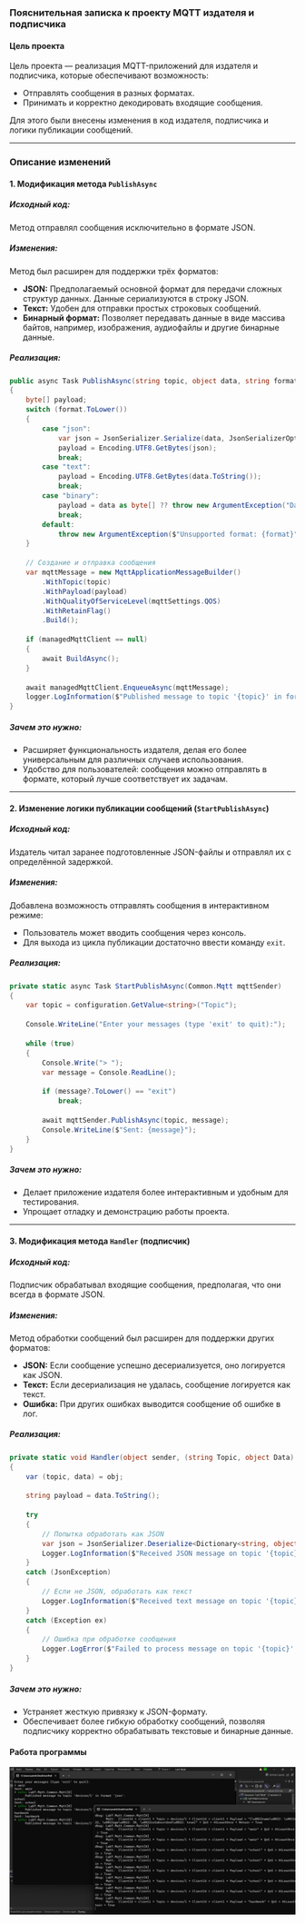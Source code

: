 ### Пояснительная записка к проекту MQTT издателя и подписчика

#### **Цель проекта**
Цель проекта — реализация MQTT-приложений для издателя и подписчика, которые обеспечивают возможность:
- Отправлять сообщения в разных форматах.
- Принимать и корректно декодировать входящие сообщения.

Для этого были внесены изменения в код издателя, подписчика и логики публикации сообщений.

---

### **Описание изменений**

#### **1. Модификация метода `PublishAsync`**
##### Исходный код:
Метод отправлял сообщения исключительно в формате JSON.

##### Изменения:
Метод был расширен для поддержки трёх форматов:
- **JSON:** Предполагаемый основной формат для передачи сложных структур данных. Данные сериализуются в строку JSON.
- **Текст:** Удобен для отправки простых строковых сообщений.
- **Бинарный формат:** Позволяет передавать данные в виде массива байтов, например, изображения, аудиофайлы и другие бинарные данные.

##### Реализация:
```csharp
public async Task PublishAsync(string topic, object data, string format = "json")
{
    byte[] payload;
    switch (format.ToLower())
    {
        case "json":
            var json = JsonSerializer.Serialize(data, JsonSerializerOptions);
            payload = Encoding.UTF8.GetBytes(json);
            break;
        case "text":
            payload = Encoding.UTF8.GetBytes(data.ToString());
            break;
        case "binary":
            payload = data as byte[] ?? throw new ArgumentException("Data must be of type byte[] for binary format.");
            break;
        default:
            throw new ArgumentException($"Unsupported format: {format}");
    }

    // Создание и отправка сообщения
    var mqttMessage = new MqttApplicationMessageBuilder()
        .WithTopic(topic)
        .WithPayload(payload)
        .WithQualityOfServiceLevel(mqttSettings.QOS)
        .WithRetainFlag()
        .Build();

    if (managedMqttClient == null)
    {
        await BuildAsync();
    }

    await managedMqttClient.EnqueueAsync(mqttMessage);
    logger.LogInformation($"Published message to topic '{topic}' in format '{format}'.");
}
```

##### Зачем это нужно:
- Расширяет функциональность издателя, делая его более универсальным для различных случаев использования.
- Удобство для пользователей: сообщения можно отправлять в формате, который лучше соответствует их задачам.

---

#### **2. Изменение логики публикации сообщений (`StartPublishAsync`)**
##### Исходный код:
Издатель читал заранее подготовленные JSON-файлы и отправлял их с определённой задержкой.

##### Изменения:
Добавлена возможность отправлять сообщения в интерактивном режиме:
- Пользователь может вводить сообщения через консоль.
- Для выхода из цикла публикации достаточно ввести команду `exit`.

##### Реализация:
```csharp
private static async Task StartPublishAsync(Common.Mqtt mqttSender)
{
    var topic = configuration.GetValue<string>("Topic");

    Console.WriteLine("Enter your messages (type 'exit' to quit):");

    while (true)
    {
        Console.Write("> ");
        var message = Console.ReadLine();

        if (message?.ToLower() == "exit")
            break;

        await mqttSender.PublishAsync(topic, message);
        Console.WriteLine($"Sent: {message}");
    }
}
```

##### Зачем это нужно:
- Делает приложение издателя более интерактивным и удобным для тестирования.
- Упрощает отладку и демонстрацию работы проекта.

---

#### **3. Модификация метода `Handler` (подписчик)**
##### Исходный код:
Подписчик обрабатывал входящие сообщения, предполагая, что они всегда в формате JSON.

##### Изменения:
Метод обработки сообщений был расширен для поддержки других форматов:
- **JSON:** Если сообщение успешно десериализуется, оно логируется как JSON.
- **Текст:** Если десериализация не удалась, сообщение логируется как текст.
- **Ошибка:** При других ошибках выводится сообщение об ошибке в лог.

##### Реализация:
```csharp
private static void Handler(object sender, (string Topic, object Data) obj)
{
    var (topic, data) = obj;

    string payload = data.ToString();

    try
    {
        // Попытка обработать как JSON
        var json = JsonSerializer.Deserialize<Dictionary<string, object>>(payload);
        Logger.LogInformation($"Received JSON message on topic '{topic}': {JsonSerializer.Serialize(json)}");
    }
    catch (JsonException)
    {
        // Если не JSON, обработать как текст
        Logger.LogInformation($"Received text message on topic '{topic}': {payload}");
    }
    catch (Exception ex)
    {
        // Ошибка при обработке сообщения
        Logger.LogError($"Failed to process message on topic '{topic}': {ex.Message}");
    }
}
```

##### Зачем это нужно:
- Устраняет жесткую привязку к JSON-формату.
- Обеспечивает более гибкую обработку сообщений, позволяя подписчику корректно обрабатывать текстовые и бинарные данные.

#### Работа программы
![](https://github.com/sorrymorning/MQTTLAB/blob/testCoding/%D0%A1%D0%BD%D0%B8%D0%BC%D0%BE%D0%BA%20%D1%8D%D0%BA%D1%80%D0%B0%D0%BD%D0%B0%202024-12-07%20003407.png)

